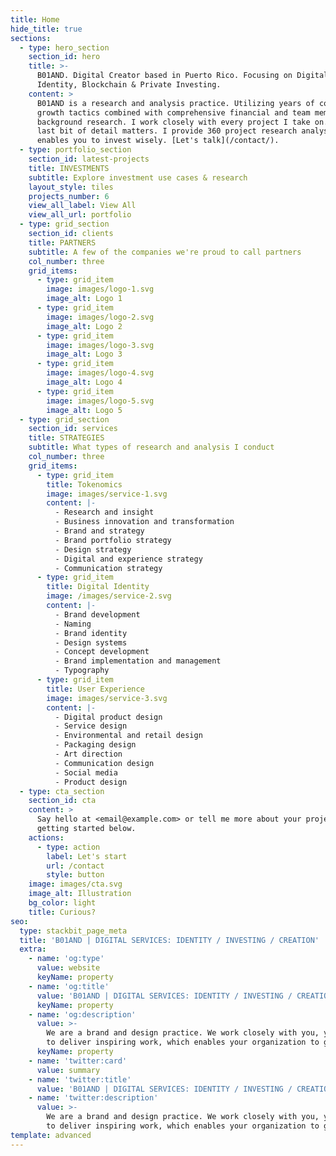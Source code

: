 ```yaml
---
title: Home
hide_title: true
sections:
  - type: hero_section
    section_id: hero
    title: >-
      B01AND. Digital Creator based in Puerto Rico. Focusing on Digital
      Identity, Blockchain & Private Investing.
    content: >
      B01AND is a research and analysis practice. Utilizing years of corporate
      growth tactics combined with comprehensive financial and team member
      background research. I work closely with every project I take on. Every
      last bit of detail matters. I provide 360 project research analysis that
      enables you to invest wisely. [Let's talk](/contact/).
  - type: portfolio_section
    section_id: latest-projects
    title: INVESTMENTS
    subtitle: Explore investment use cases & research
    layout_style: tiles
    projects_number: 6
    view_all_label: View All
    view_all_url: portfolio
  - type: grid_section
    section_id: clients
    title: PARTNERS
    subtitle: A few of the companies we're proud to call partners
    col_number: three
    grid_items:
      - type: grid_item
        image: images/logo-1.svg
        image_alt: Logo 1
      - type: grid_item
        image: images/logo-2.svg
        image_alt: Logo 2
      - type: grid_item
        image: images/logo-3.svg
        image_alt: Logo 3
      - type: grid_item
        image: images/logo-4.svg
        image_alt: Logo 4
      - type: grid_item
        image: images/logo-5.svg
        image_alt: Logo 5
  - type: grid_section
    section_id: services
    title: STRATEGIES
    subtitle: What types of research and analysis I conduct
    col_number: three
    grid_items:
      - type: grid_item
        title: Tokenomics
        image: images/service-1.svg
        content: |-
          - Research and insight
          - Business innovation and transformation
          - Brand and strategy
          - Brand portfolio strategy
          - Design strategy
          - Digital and experience strategy
          - Communication strategy
      - type: grid_item
        title: Digital Identity
        image: /images/service-2.svg
        content: |-
          - Brand development
          - Naming
          - Brand identity
          - Design systems
          - Concept development
          - Brand implementation and management
          - Typography
      - type: grid_item
        title: User Experience
        image: images/service-3.svg
        content: |-
          - Digital product design
          - Service design
          - Environmental and retail design
          - Packaging design
          - Art direction
          - Communication design
          - Social media
          - Product design
  - type: cta_section
    section_id: cta
    content: >
      Say hello at <email@example.com> or tell me more about your project by
      getting started below.
    actions:
      - type: action
        label: Let's start
        url: /contact
        style: button
    image: images/cta.svg
    image_alt: Illustration
    bg_color: light
    title: Curious?
seo:
  type: stackbit_page_meta
  title: 'B01AND | DIGITAL SERVICES: IDENTITY / INVESTING / CREATION'
  extra:
    - name: 'og:type'
      value: website
      keyName: property
    - name: 'og:title'
      value: 'B01AND | DIGITAL SERVICES: IDENTITY / INVESTING / CREATION'
      keyName: property
    - name: 'og:description'
      value: >-
        We are a brand and design practice. We work closely with you, your team
        to deliver inspiring work, which enables your organization to grow.
      keyName: property
    - name: 'twitter:card'
      value: summary
    - name: 'twitter:title'
      value: 'B01AND | DIGITAL SERVICES: IDENTITY / INVESTING / CREATION'
    - name: 'twitter:description'
      value: >-
        We are a brand and design practice. We work closely with you, your team
        to deliver inspiring work, which enables your organization to grow.
template: advanced
---
```

